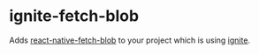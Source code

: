 # ignite-fetch-blob

Adds [react-native-fetch-blob](https://github.com/wkh237/react-native-fetch-blob) to your project which is using [ignite](https://github.com/infinitered/ignite).

